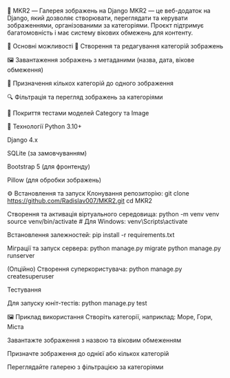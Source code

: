 📸 MKR2 — Галерея зображень на Django
MKR2 — це веб-додаток на Django, який дозволяє створювати, переглядати та керувати зображеннями, організованими за категоріями. Проєкт підтримує багатомовність і має систему вікових обмежень для контенту.

🧩 Основні можливості
📁 Створення та редагування категорій зображень

🖼️ Завантаження зображень з метаданими (назва, дата, вікове обмеження)

🔗 Призначення кількох категорій до одного зображення

🔍 Фільтрація та перегляд зображень за категоріями

🧪 Покриття тестами моделей Category та Image

🚀 Технології
Python 3.10+

Django 4.x

SQLite (за замовчуванням)

Bootstrap 5 (для фронтенду)

Pillow (для обробки зображень)

⚙️ Встановлення та запуск
Клонування репозиторію:
git clone https://github.com/Radislav007/MKR2.git
cd MKR2

Створення та активація віртуального середовища:
python -m venv venv
source venv/bin/activate  # Для Windows: venv\Scripts\activate

Встановлення залежностей:
pip install -r requirements.txt

Міграції та запуск сервера:
python manage.py migrate
python manage.py runserver

(Опційно) Створення суперкористувача:
python manage.py createsuperuser

 Тестування

 Для запуску юніт-тестів:
 python manage.py test


🖼️ Приклад використання
Створіть категорії, наприклад: Море, Гори, Міста

Завантажте зображення з назвою та віковим обмеженням

Призначте зображення до однієї або кількох категорій

Переглядайте галерею з фільтрацією за категоріями

